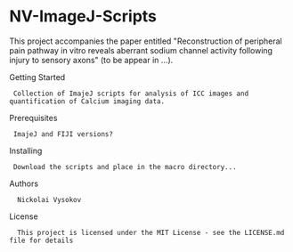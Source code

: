 # NV-ImageJ-Scripts
This project accompanies the paper entitled "Reconstruction of peripheral pain pathway in vitro reveals aberrant sodium channel activity following injury to sensory axons" (to be appear in ...).

Getting Started

     Collection of ImajeJ scripts for analysis of ICC images and quantification of Calcium imaging data. 

Prerequisites

     ImajeJ and FIJI versions?

Installing

     Download the scripts and place in the macro directory... 

Authors

      Nickolai Vysokov

License

      This project is licensed under the MIT License - see the LICENSE.md file for details
